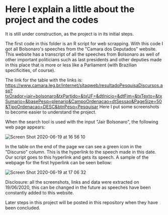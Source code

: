# Here I explain a little about the project and the codes

It is still under construction, as the project is in its initial steps.

The first code in this folder is an R script for web scrapping. With this code I got all Bolsonaro's speeches from the "Camara dos Deputados" website. This website has a transcript of all the speeches from Bolsonaro as well of other important politicians such as last presidents and other deputies made in this place that is more or less like a Parliament (with Brazilian specificities, of course).

The link for the table with the links is: https://www.camara.leg.br/internet/sitaqweb/resultadoPesquisaDiscursos.asp?txOrador=jair+bolsonaro&txPartido=&txUF=&dtInicio=&dtFim=&txTexto=&txSumario=&basePesq=plenario&CampoOrdenacao=dtSessao&PageSize=50&TipoOrdenacao=DESC&btnPesq=Pesquisar
Here I put some screenshots to become easier to understand the project.

When the search tool is used with the input "Jair Bolsonaro", the following web page appears:

![Screen Shot 2020-06-19 at 16 56 10](https://user-images.githubusercontent.com/62617360/85176556-721f4080-b250-11ea-8b20-07cb4eba660d.png)

In the table on the end of the page we can see a green icon in the "Discurso" column. This is the hyperlink to the speech made in this date.
Our script goes to this hyperlink and gets its speech. A sample of the webpage for the first hyperlink can be seen bellow:

![Screen Shot 2020-06-19 at 17 06 32](https://user-images.githubusercontent.com/62617360/85176533-616eca80-b250-11ea-9f86-28f0ee8aad11.png)

Disclosure: all the screenshots, links and data were extracted on 19/06/2020, this can be changed in the future as speeches have been constantly added to this website.

Later steps in this project will be posted in this repository when they have been concluded.
